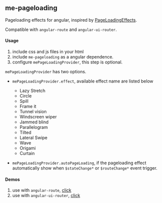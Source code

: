 ## me-pageloading

Pageloading effects for angular, inspired by [PageLoadingEffects](https://github.com/codrops/PageLoadingEffects).

Compatible with `angular-route` and `angular-ui-router`.

#### Usage
1. include css and js files in your html
2. include `me-pageloading` as a angular dependence.
3. configure `mePageLoadingProvider`, this step is optional.

`mePageLoadingProvider` has two options.

- `mePageLoadingProvider.effect`, available effect name are listed below

    - Lazy Stretch
    - Circle
    - Spill
    - Frame it
    - Tunnel vision
    - Windscreen wiper
    - Jammed blind
    - Parallelogram
    - Tilted
    - Lateral Swipe
    - Wave
    - Origami
    - Curtain
- `mePageLoadingProvider.autoPageLoading`, if the pageloading effect automatically show when `$stateChange*` or `$routeChange*` event trigger.

#### Demos
1. use with `angular-route`, [click](http://pageloading.angularjs.club/me-pageloading/angular-route.html)
2. use with `angular-ui-router`, [click](http://pageloading.angularjs.club/me-pageloading/angular-ui-router.html)